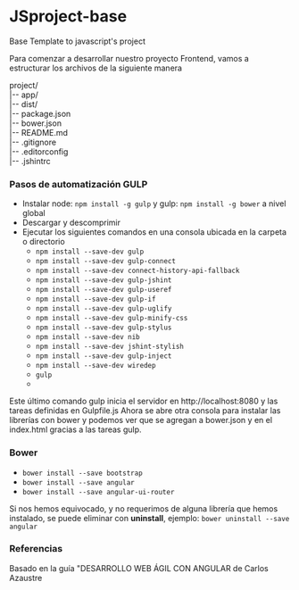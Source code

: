 JSproject-base
==============

Base Template to javascript's project

Para comenzar a desarrollar nuestro proyecto Frontend, vamos a
estructurar los archivos de la siguiente manera

project/<br>
|-- app/<br>
|-- dist/<br>
|-- package.json<br>
|-- bower.json<br>
|-- README.md<br>
|-- .gitignore<br>
|-- .editorconfig<br>
|-- .jshintrc
  

<h3>Pasos de automatización GULP</h3>
<ul>
  <li>Instalar node: <code>npm install -g gulp</code> y gulp: <code>npm install -g bower</code> a nivel global</li>
  <li>Descargar y descomprimir</li>
  <li>Ejecutar los siguientes comandos en una consola ubicada en la carpeta o directorio
    <ul>
      <li><code>npm install --save-dev gulp</code></li>
      <li><code>npm install --save-dev gulp-connect</code></li>
      <li><code>npm install --save-dev connect-history-api-fallback</code></li>
      <li><code>npm install --save-dev gulp-jshint</code></li>
      <li><code>npm install --save-dev gulp-useref</code></li>
      <li><code>npm install --save-dev gulp-if</code></li>
      <li><code>npm install --save-dev gulp-uglify</code></li>
      <li><code>npm install --save-dev gulp-minify-css</code></li>
      <li><code>npm install --save-dev gulp-stylus</code></li>
      <li><code>npm install --save-dev nib</code></li>
      <li><code>npm install --save-dev jshint-stylish</code></li>
      <li><code>npm install --save-dev gulp-inject</code></li>
      <li><code>npm install --save-dev wiredep</code></li>
      <li><code>gulp</code></li>
      <li>
    </ul>
  </li>
</ul>
<p>
Este último comando gulp inicia el servidor en http://localhost:8080 y las tareas definidas en Gulpfile.js
Ahora se abre otra consola para instalar las librerías con bower y podemos ver que se agregan a bower.json y en el index.html gracias a las tareas gulp.
</p>
<h3>Bower</h3>
<ul>
  <li><code>bower install --save bootstrap</code></li>
  <li><code>bower install --save angular</code></li>
  <li><code>bower install --save angular-ui-router</code></li>
</ul>

<p>Si nos hemos equivocado, y no requerimos de alguna librería que hemos instalado, se puede eliminar con
<strong>uninstall</strong>, ejemplo:
<code>bower uninstall --save angular</code></p>
<h3>Referencias</h3>
Basado en la guía "DESARROLLO WEB ÁGIL CON ANGULAR de Carlos Azaustre
